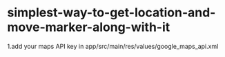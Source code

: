 # simplest-way-to-get-location-and-move-marker-along-with-it

1.add your maps API key in app/src/main/res/values/google_maps_api.xml
 


